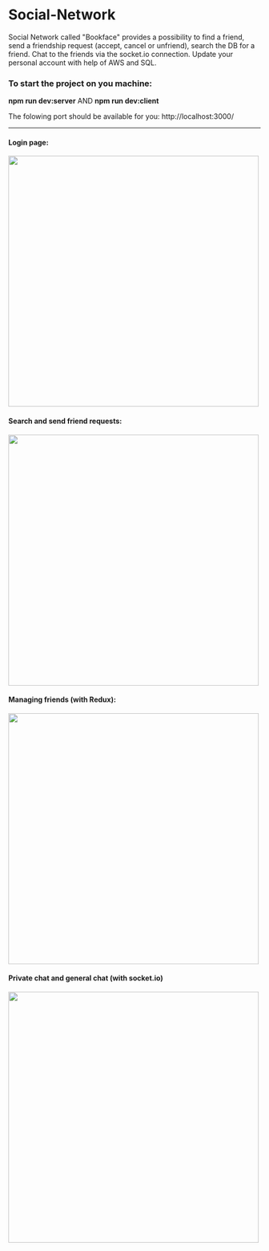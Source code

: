 # Social-Network

Social Network called "Bookface" provides a possibility to find a friend, send a friendship request (accept, cancel or unfriend),
search the DB for a friend. Chat to the friends via the socket.io connection. Update your personal account with help of AWS and SQL.
 
 
### To start the project on you machine:
<b>npm run dev:server</b>
AND
<b>npm run dev:client</b>

The folowing port should be available for you: http://localhost:3000/

<hr>

#### Login page:
<img src="https://user-images.githubusercontent.com/85371429/217601888-b6f8425c-d6fc-4db1-9b95-7423526bf024.gif" width="500px" />

#### Search and send friend requests:
<img src="https://user-images.githubusercontent.com/85371429/217602856-57b85463-bada-4c2a-a9f4-8a7c403bc6d9.gif" width="500px" />

#### Managing friends (with Redux):
<img src="https://user-images.githubusercontent.com/85371429/217602057-db35fad0-6005-4e87-b370-e541194d93a8.gif" width="500px" />

#### Private chat and general chat (with socket.io)
<img src="https://user-images.githubusercontent.com/85371429/217605518-23917915-07e6-4131-9919-745384e948e5.gif" width="500px" />

